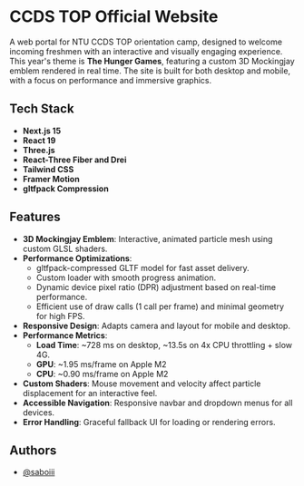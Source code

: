 # CCDS TOP Official Website

A web portal for NTU CCDS TOP orientation camp, designed to welcome incoming freshmen with an interactive and visually engaging experience. This year's theme is **The Hunger Games**, featuring a custom 3D Mockingjay emblem rendered in real time. The site is built for both desktop and mobile, with a focus on performance and immersive graphics.

## Tech Stack

- **Next.js 15**
- **React 19**
- **Three.js**
- **React-Three Fiber and Drei**
- **Tailwind CSS**
- **Framer Motion** 
- **gltfpack Compression**

## Features

- **3D Mockingjay Emblem**: Interactive, animated particle mesh using custom GLSL shaders.
- **Performance Optimizations**:
  - gltfpack-compressed GLTF model for fast asset delivery.
  - Custom loader with smooth progress animation.
  - Dynamic device pixel ratio (DPR) adjustment based on real-time performance.
  - Efficient use of draw calls (1 call per frame) and minimal geometry for high FPS.
- **Responsive Design**: Adapts camera and layout for mobile and desktop.
- **Performance Metrics**:
  - **Load Time**: ~728 ms on desktop, ~13.5s on 4x CPU throttling + slow 4G.
  - **GPU**: ~1.95 ms/frame on Apple M2
  - **CPU**: ~0.90 ms/frame on Apple M2
- **Custom Shaders**: Mouse movement and velocity affect particle displacement for an interactive feel.
- **Accessible Navigation**: Responsive navbar and dropdown menus for all devices.
- **Error Handling**: Graceful fallback UI for loading or rendering errors.

## Authors

- [@saboiii](https://www.github.com/saboiii)
